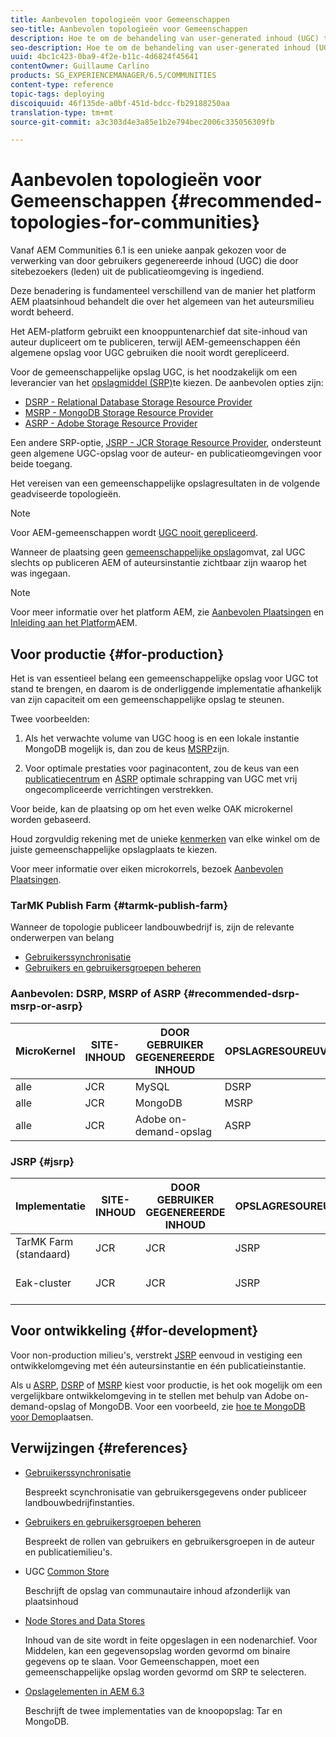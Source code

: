 ```yaml
---
title: Aanbevolen topologieën voor Gemeenschappen
seo-title: Aanbevolen topologieën voor Gemeenschappen
description: Hoe te om de behandeling van user-generated inhoud (UGC) te benaderen
seo-description: Hoe te om de behandeling van user-generated inhoud (UGC) te benaderen
uuid: 4bc1c423-0ba9-4f2e-b11c-4d6824f45641
contentOwner: Guillaume Carlino
products: SG_EXPERIENCEMANAGER/6.5/COMMUNITIES
content-type: reference
topic-tags: deploying
discoiquuid: 46f135de-a0bf-451d-bdcc-fb29188250aa
translation-type: tm+mt
source-git-commit: a3c303d4e3a85e1b2e794bec2006c335056309fb

---
```



# Aanbevolen topologieën voor Gemeenschappen {#recommended-topologies-for-communities}

Vanaf AEM Communities 6.1 is een unieke aanpak gekozen voor de verwerking van door gebruikers gegenereerde inhoud (UGC) die door sitebezoekers (leden) uit de publicatieomgeving is ingediend.

Deze benadering is fundamenteel verschillend van de manier het platform AEM plaatsinhoud behandelt die over het algemeen van het auteursmilieu wordt beheerd.

Het AEM-platform gebruikt een knooppuntenarchief dat site-inhoud van auteur dupliceert om te publiceren, terwijl AEM-gemeenschappen één algemene opslag voor UGC gebruiken die nooit wordt gerepliceerd.

Voor de gemeenschappelijke opslag UGC, is het noodzakelijk om een leverancier van het [opslagmiddel (SRP)](working-with-srp.md)te kiezen. De aanbevolen opties zijn:

* [DSRP - Relational Database Storage Resource Provider](dsrp.md)
* [MSRP - MongoDB Storage Resource Provider](msrp.md)
* [ASRP - Adobe Storage Resource Provider](asrp.md)

Een andere SRP-optie, [JSRP - JCR Storage Resource Provider](jsrp.md), ondersteunt geen algemene UGC-opslag voor de auteur- en publicatieomgevingen voor beide toegang.

Het vereisen van een gemeenschappelijke opslagresultaten in de volgende geadviseerde topologieën.

>[!NOTE]
>
>Voor AEM-gemeenschappen wordt [UGC nooit gerepliceerd](working-with-srp.md#ugc-never-replicated).
>
>Wanneer de plaatsing geen [gemeenschappelijke opslag](working-with-srp.md)omvat, zal UGC slechts op publiceren AEM of auteursinstantie zichtbaar zijn waarop het was ingegaan.

>[!NOTE]
>
>Voor meer informatie over het platform AEM, zie [Aanbevolen Plaatsingen](../../help/sites-deploying/recommended-deploys.md) en [Inleiding aan het Platform](../../help/sites-deploying/data-store-config.md)AEM.

## Voor productie {#for-production}

Het is van essentieel belang een gemeenschappelijke opslag voor UGC tot stand te brengen, en daarom is de onderliggende implementatie afhankelijk van zijn capaciteit om een gemeenschappelijke opslag te steunen.

Twee voorbeelden:

1) Als het verwachte volume van UGC hoog is en een lokale instantie MongoDB mogelijk is, dan zou de keus [MSRP](msrp.md)zijn.

2) Voor optimale prestaties voor paginacontent, zou de keus van een [publicatiecentrum](../../help/sites-deploying/recommended-deploys.md#tarmk-farm) en [ASRP](asrp.md) optimale schrapping van UGC met vrij ongecompliceerde verrichtingen verstrekken.

Voor beide, kan de plaatsing op om het even welke OAK microkernel worden gebaseerd.

Houd zorgvuldig rekening met de unieke [kenmerken](working-with-srp.md#characteristics-of-srp-options) van elke winkel om de juiste gemeenschappelijke opslagplaats te kiezen.

Voor meer informatie over eiken microkorrels, bezoek [Aanbevolen Plaatsingen](../../help/sites-deploying/recommended-deploys.md).

### TarMK Publish Farm {#tarmk-publish-farm}

Wanneer de topologie publiceer landbouwbedrijf is, zijn de relevante onderwerpen van belang

* [Gebruikerssynchronisatie](sync.md)
* [Gebruikers en gebruikersgroepen beheren](users.md)

### Aanbevolen: DSRP, MSRP of ASRP {#recommended-dsrp-msrp-or-asrp}

| MicroKernel | SITE-INHOUD | DOOR GEBRUIKER GEGENEREERDE INHOUD | OPSLAGRESOUREUVERLENER | ALGEMENE OPSLAG |
|-------------|------------------------|----------------------------------|---------------------------|---------------|
| alle | JCR | MySQL | DSRP | Ja |
| alle | JCR | MongoDB | MSRP | Ja |
| alle | JCR | Adobe on-demand-opslag | ASRP | Ja |

### JSRP {#jsrp}


| Implementatie | SITE-INHOUD | DOOR GEBRUIKER GEGENEREERDE INHOUD | OPSLAGRESOUREUVERLENER | ALGEMENE OPSLAG |
|----------------------|------------------------|----------------------------------|---------------------------|---------------------------------|
| TarMK Farm (standaard) | JCR | JCR | JSRP | Nee |
| Eak-cluster | JCR | JCR | JSRP | Alleen voor publicatie-omgeving |

## Voor ontwikkeling {#for-development}

Voor non-production milieu&#39;s, verstrekt [JSRP](jsrp.md) eenvoud in vestiging een ontwikkelomgeving met één auteursinstantie en één publicatieinstantie.

Als u [ASRP](asrp.md), [DSRP](dsrp.md) of [MSRP](msrp.md) kiest voor productie, is het ook mogelijk om een vergelijkbare ontwikkelomgeving in te stellen met behulp van Adobe on-demand-opslag of MongoDB. Voor een voorbeeld, zie [hoe te MongoDB voor Demo](demo-mongo.md)plaatsen.

## Verwijzingen {#references}

* [Gebruikerssynchronisatie](sync.md)

   Bespreekt scynchronisatie van gebruikersgegevens onder publiceer landbouwbedrijfinstanties.

* [Gebruikers en gebruikersgroepen beheren](users.md)

   Bespreekt de rollen van gebruikers en gebruikersgroepen in de auteur en publicatiemilieu&#39;s.

* UGC [Common Store](working-with-srp.md)

   Beschrijft de opslag van communautaire inhoud afzonderlijk van plaatsinhoud

* [Node Stores and Data Stores](../../help/sites-deploying/data-store-config.md)

   Inhoud van de site wordt in feite opgeslagen in een nodenarchief. Voor Middelen, kan een gegevensopslag worden gevormd om binaire gegevens op te slaan. Voor Gemeenschappen, moet een gemeenschappelijke opslag worden gevormd om SRP te selecteren.

* [Opslagelementen in AEM 6.3](../../help/sites-deploying/storage-elements-in-aem-6.md)

   Beschrijft de twee implementaties van de knoopopslag: Tar en MongoDB.
